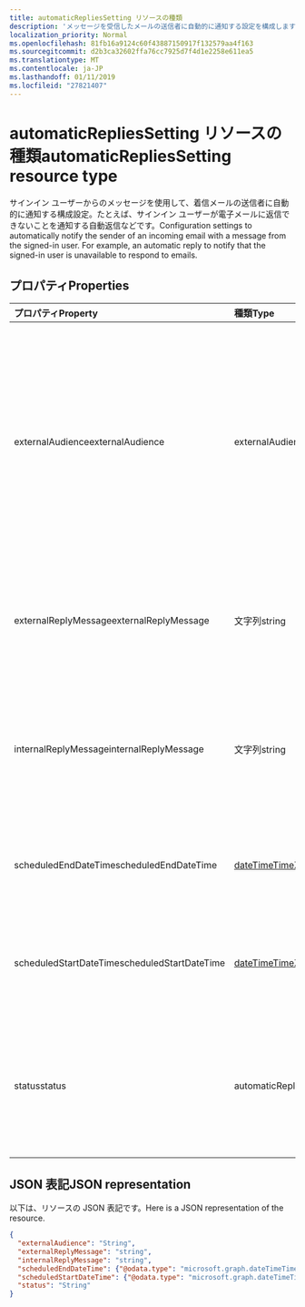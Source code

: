 ```yaml
---
title: automaticRepliesSetting リソースの種類
description: 'メッセージを受信したメールの送信者に自動的に通知する設定を構成します '
localization_priority: Normal
ms.openlocfilehash: 81fb16a9124c60f43887150917f132579aa4f163
ms.sourcegitcommit: d2b3ca32602ffa76cc7925d7f4d1e2258e611ea5
ms.translationtype: MT
ms.contentlocale: ja-JP
ms.lasthandoff: 01/11/2019
ms.locfileid: "27821407"
---
```

# <a name="automaticrepliessetting-resource-type"></a><span data-ttu-id="93d80-103">automaticRepliesSetting リソースの種類</span><span class="sxs-lookup"><span data-stu-id="93d80-103">automaticRepliesSetting resource type</span></span>

<span data-ttu-id="93d80-p101">サインイン ユーザーからのメッセージを使用して、着信メールの送信者に自動的に通知する構成設定。たとえば、サインイン ユーザーが電子メールに返信できないことを通知する自動返信などです。</span><span class="sxs-lookup"><span data-stu-id="93d80-p101">Configuration settings to automatically notify the sender of an incoming email with a message from the signed-in user. For example, an automatic reply to notify that the signed-in user is unavailable to respond to emails.</span></span> 


## <a name="properties"></a><span data-ttu-id="93d80-106">プロパティ</span><span class="sxs-lookup"><span data-stu-id="93d80-106">Properties</span></span>
| <span data-ttu-id="93d80-107">プロパティ</span><span class="sxs-lookup"><span data-stu-id="93d80-107">Property</span></span>     | <span data-ttu-id="93d80-108">種類</span><span class="sxs-lookup"><span data-stu-id="93d80-108">Type</span></span>   |<span data-ttu-id="93d80-109">説明</span><span class="sxs-lookup"><span data-stu-id="93d80-109">Description</span></span>|
|:---------------|:--------|:----------|
|<span data-ttu-id="93d80-110">externalAudience</span><span class="sxs-lookup"><span data-stu-id="93d80-110">externalAudience</span></span>|<span data-ttu-id="93d80-111">externalAudienceScope</span><span class="sxs-lookup"><span data-stu-id="93d80-111">externalAudienceScope</span></span>| <span data-ttu-id="93d80-112">**Status** が `AlwaysEnabled` または `Scheduled` の場合に、**ExternalReplyMessage** を受信する、サインイン ユーザーの組織外の一連の対象ユーザー。</span><span class="sxs-lookup"><span data-stu-id="93d80-112">The set of audience external to the signed-in user's organization who will receive the **ExternalReplyMessage**, if **Status** is `AlwaysEnabled` or `Scheduled`.</span></span> <span data-ttu-id="93d80-113">可能な値: `none`、 `contactsOnly`、 `all`。</span><span class="sxs-lookup"><span data-stu-id="93d80-113">The possible values are: `none`, `contactsOnly`, `all`.</span></span>|
|<span data-ttu-id="93d80-114">externalReplyMessage</span><span class="sxs-lookup"><span data-stu-id="93d80-114">externalReplyMessage</span></span>|<span data-ttu-id="93d80-115">文字列</span><span class="sxs-lookup"><span data-stu-id="93d80-115">string</span></span>|<span data-ttu-id="93d80-116">**Status** が `AlwaysEnabled` または `Scheduled` の場合、指定の外部対象ユーザーに送信される自動応答。</span><span class="sxs-lookup"><span data-stu-id="93d80-116">The automatic reply to send to the specified external audience, if **Status** is `AlwaysEnabled` or `Scheduled`.</span></span>|
|<span data-ttu-id="93d80-117">internalReplyMessage</span><span class="sxs-lookup"><span data-stu-id="93d80-117">internalReplyMessage</span></span>|<span data-ttu-id="93d80-118">文字列</span><span class="sxs-lookup"><span data-stu-id="93d80-118">string</span></span>|<span data-ttu-id="93d80-119">**Status** が `AlwaysEnabled` または `Scheduled` の場合、サインイン ユーザーの組織内の対象ユーザーに送信される自動応答。</span><span class="sxs-lookup"><span data-stu-id="93d80-119">The automatic reply to send to the audience internal to the signed-in user's organization, if **Status** is `AlwaysEnabled` or `Scheduled`.</span></span> |
|<span data-ttu-id="93d80-120">scheduledEndDateTime</span><span class="sxs-lookup"><span data-stu-id="93d80-120">scheduledEndDateTime</span></span>|[<span data-ttu-id="93d80-121">dateTimeTimeZone</span><span class="sxs-lookup"><span data-stu-id="93d80-121">dateTimeTimeZone</span></span>](datetimetimezone.md)|<span data-ttu-id="93d80-122">**Status** が `Scheduled` に設定されている場合に、自動応答を終了する日時。</span><span class="sxs-lookup"><span data-stu-id="93d80-122">The date and time that automatic replies are set to end, if **Status** is set to `Scheduled`.</span></span> |
|<span data-ttu-id="93d80-123">scheduledStartDateTime</span><span class="sxs-lookup"><span data-stu-id="93d80-123">scheduledStartDateTime</span></span>|[<span data-ttu-id="93d80-124">dateTimeTimeZone</span><span class="sxs-lookup"><span data-stu-id="93d80-124">dateTimeTimeZone</span></span>](datetimetimezone.md)|<span data-ttu-id="93d80-125">**Status** が `Scheduled` に設定されている場合に、自動応答を開始する日時。</span><span class="sxs-lookup"><span data-stu-id="93d80-125">The date and time that automatic replies are set to begin, if **Status** is set to `Scheduled`.</span></span>|
|<span data-ttu-id="93d80-126">status</span><span class="sxs-lookup"><span data-stu-id="93d80-126">status</span></span>|<span data-ttu-id="93d80-127">automaticRepliesStatus</span><span class="sxs-lookup"><span data-stu-id="93d80-127">automaticRepliesStatus</span></span>|<span data-ttu-id="93d80-128">自動応答の構成状態です。</span><span class="sxs-lookup"><span data-stu-id="93d80-128">Configurations status for automatic replies.</span></span> <span data-ttu-id="93d80-129">可能な値: `disabled`、 `alwaysEnabled`、 `scheduled`。</span><span class="sxs-lookup"><span data-stu-id="93d80-129">The possible values are: `disabled`, `alwaysEnabled`, `scheduled`.</span></span>|

## <a name="json-representation"></a><span data-ttu-id="93d80-130">JSON 表記</span><span class="sxs-lookup"><span data-stu-id="93d80-130">JSON representation</span></span>

<span data-ttu-id="93d80-131">以下は、リソースの JSON 表記です。</span><span class="sxs-lookup"><span data-stu-id="93d80-131">Here is a JSON representation of the resource.</span></span>

<!-- {
  "blockType": "resource",
  "optionalProperties": [

  ],
  "@odata.type": "microsoft.graph.automaticRepliesSetting"
}-->

```json
{
  "externalAudience": "String",
  "externalReplyMessage": "string",
  "internalReplyMessage": "string",
  "scheduledEndDateTime": {"@odata.type": "microsoft.graph.dateTimeTimeZone"},
  "scheduledStartDateTime": {"@odata.type": "microsoft.graph.dateTimeTimeZone"},
  "status": "String"
}

```

<!-- uuid: 8fcb5dbc-d5aa-4681-8e31-b001d5168d79
2015-10-25 14:57:30 UTC -->
<!-- {
  "type": "#page.annotation",
  "description": "automaticRepliesSetting resource",
  "keywords": "",
  "section": "documentation",
  "tocPath": ""
}-->
